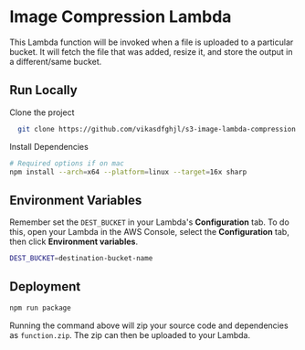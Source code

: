 # Image Compression Lambda

This Lambda function will be invoked when a file is uploaded to a particular bucket. It will fetch the file that was added, resize it, and store the output in a different/same bucket.

## Run Locally

Clone the project

```bash
  git clone https://github.com/vikasdfghjl/s3-image-lambda-compression.git
```

Install Dependencies

```bash
# Required options if on mac
npm install --arch=x64 --platform=linux --target=16x sharp
```

## Environment Variables

Remember set the `DEST_BUCKET` in your Lambda's **Configuration** tab. To do this, open your Lambda in the AWS Console, select the **Configuration** tab, then click **Environment variables**.

```bash
DEST_BUCKET=destination-bucket-name
```

## Deployment

```bash
npm run package
```

Running the command above will zip your source code and dependencies as `function.zip`. The zip can then be uploaded to your Lambda.
